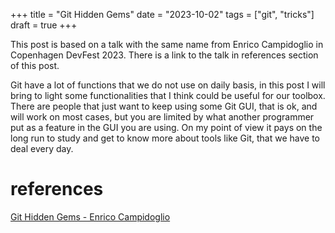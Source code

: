 +++
title = "Git Hidden Gems"
date = "2023-10-02"
tags = ["git", "tricks"]
draft = true
+++

This post is based on a talk with the same name from Enrico Campidoglio in Copenhagen DevFest 2023.
There is a link to the talk in references section of this post.

Git have a lot of functions that we do not use on daily basis, in this post I will bring to light some functionalities that I think could be useful for our toolbox. There are people that just want to keep using some Git GUI, that is ok, and will work on most cases, but you are limited by what another programmer put as a feature in the GUI you are using. On my point of view it pays on the long run to study and get to know more about tools like Git, that we have to deal every day.

# references

[Git Hidden Gems - Enrico Campidoglio](https://www.youtube.com/watch?v=uFrPgUjv_Y8&ab_channel=NDCConferences)
